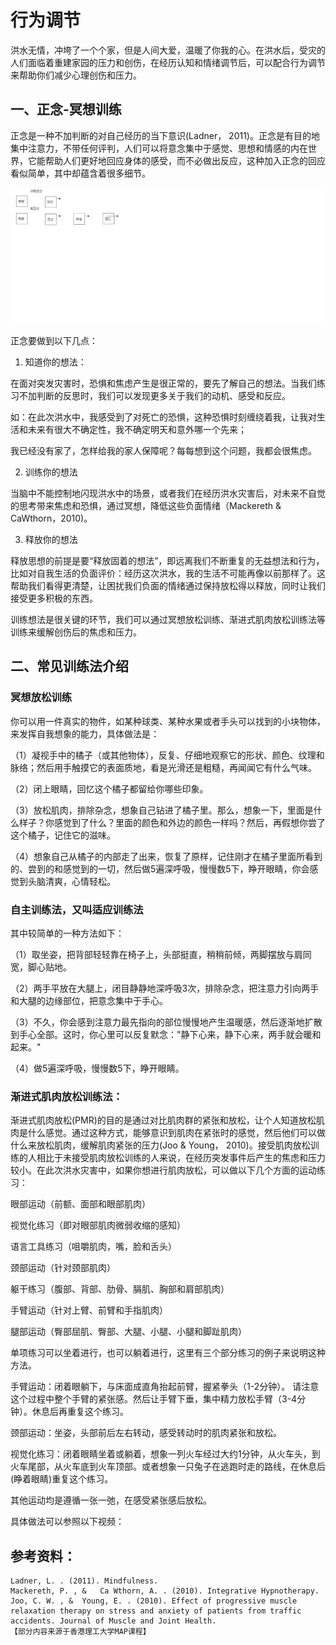 # 行为调节

洪水无情，冲垮了一个个家，但是人间大爱，温暖了你我的心。在洪水后，受灾的人们面临着重建家园的压力和创伤，在经历认知和情绪调节后，可以配合行为调节来帮助你们减少心理创伤和压力。

## 一、正念-冥想训练

正念是一种不加判断的对自己经历的当下意识(Ladner， 2011)。正念是有目的地集中注意力，不带任何评判，人们可以将意念集中于感觉、思想和情感的内在世界，它能帮助人们更好地回应身体的感受，而不必做出反应，这种加入正念的回应看似简单，其中却蕴含着很多细节。

![](..\pics2\05-01.png)

正念要做到以下几点：

1. 知道你的想法：

在面对突发灾害时，恐惧和焦虑产生是很正常的，要先了解自己的想法。当我们练习不加判断的反思时，我们可以发现更多关于我们的动机、感受和反应。

如：在此次洪水中，我感受到了对死亡的恐惧，这种恐惧时刻缠绕着我，让我对生活和未来有很大不确定性，我不确定明天和意外哪一个先来；

我已经没有家了，怎样给我的家人保障呢？每每想到这个问题，我都会很焦虑。

2. 训练你的想法

当脑中不能控制地闪现洪水中的场景，或者我们在经历洪水灾害后，对未来不自觉的思考带来焦虑和恐惧，通过冥想，降低这些负面情绪（Mackereth & CaWthorn，2010)。

3. 释放你的想法

释放思想的前提是要“释放固着的想法”，即远离我们不断重复的无益想法和行为，比如对自我生活的负面评价：经历这次洪水，我的生活不可能再像以前那样了。这帮助我们看得更清楚，让困扰我们负面的情绪通过保持放松得以释放，同时让我们接受更多积极的东西。

训练想法是很关键的环节，我们可以通过冥想放松训练、渐进式肌肉放松训练法等训练来缓解创伤后的焦虑和压力。

## 二、常见训练法介绍

### 冥想放松训练

你可以用一件真实的物件，如某种球类、某种水果或者手头可以找到的小块物体，来发挥自我想象的能力，具体做法是： 

（1）凝视手中的橘子（或其他物体），反复、仔细地观察它的形状、颜色、纹理和脉络；然后用手触摸它的表面质地，看是光滑还是粗糙，再闻闻它有什么气味。 

（2）闭上眼睛，回忆这个橘子都留给你哪些印象。

（3）放松肌肉，排除杂念，想象自己钻进了橘子里。那么，想象一下，里面是什么样子？你感觉到了什么？里面的颜色和外边的颜色一样吗？然后，再假想你尝了这个橘子，记住它的滋味。

（4）想象自己从橘子的内部走了出来，恢复了原样，记住刚才在橘子里面所看到的、尝到的和感觉到的一切，然后做5遍深呼吸，慢慢数5下，睁开眼睛，你会感觉到头脑清爽，心情轻松。

### 自主训练法，又叫适应训练法

其中较简单的一种方法如下： 

（1）取坐姿，把背部轻轻靠在椅子上，头部挺直，稍稍前倾，两脚摆放与肩同宽，脚心贴地。 

（2）两手平放在大腿上，闭目静静地深呼吸3次，排除杂念，把注意力引向两手和大腿的边缘部位，把意念集中于手心。 

（3）不久，你会感到注意力最先指向的部位慢慢地产生温暖感，然后逐渐地扩散到手心全部。这时，你心里可以反复默念："静下心来，静下心来，两手就会暖和起来。" 

（4）做5遍深呼吸，慢慢数5下，睁开眼睛。

### 渐进式肌肉放松训练法：

渐进式肌肉放松(PMR)的目的是通过对比肌肉群的紧张和放松，让个人知道放松肌肉是什么感觉。通过这种方式，能够意识到肌肉在紧张时的感觉，然后他们可以做什么来放松肌肉，缓解肌肉紧张的压力(Joo & Young， 2010)。接受肌肉放松训练的人相比于未接受肌肉放松训练的人来说，在经历突发事件后产生的焦虑和压力较小。在此次洪水灾害中，如果你想进行肌肉放松，可以做以下几个方面的运动练习：

眼部运动（前额、面部和眼部肌肉）

视觉化练习（即对眼部肌肉微弱收缩的感知）

语言工具练习（咀嚼肌肉，嘴，脸和舌头）

颈部运动（针对颈部肌肉）

躯干练习（腹部、背部、肋骨、膈肌、胸部和肩部肌肉）

手臂运动（针对上臂、前臂和手指肌肉）

腿部运动（臀部屈肌、臀部、大腿、小腿、小腿和脚趾肌肉）

单项练习可以坐着进行，也可以躺着进行，这里有三个部分练习的例子来说明这种方法。

手臂运动：闭着眼躺下，与床面成直角抬起前臂，握紧拳头（1-2分钟）。 请注意这个过程中整个手臂的紧张感。然后让手臂下垂，集中精力放松手臂（3-4分钟）。休息后再重复这个练习。

颈部运动：坐姿，头部前后左右转动，感受转动时的肌肉紧张和放松。 

视觉化练习：闭着眼睛坐着或躺着，想象一列火车经过大约1分钟，从火车头，到火车尾部，从火车底到火车顶部。或者想象一只兔子在逃跑时走的路线，在休息后(睁着眼睛)重复这个练习。

其他运动均是遵循一张一弛，在感受紧张感后放松。

具体做法可以参照以下视频：

[](https://tv.cctv.com/2020/03/22/VIDE8rO34alIrayYId41OnUr200322.shtml)

## 参考资料：

```
Ladner, L. . (2011). Mindfulness.
Mackereth, P. , &   Ca Wthorn, A. . (2010). Integrative Hypnotherapy.
Joo, C. W. , &  Young, E. . (2010). Effect of progressive muscle relaxation therapy on stress and anxiety of patients from traffic accidents. Journal of Muscle and Joint Health.
【部分内容来源于香港理工大学MAP课程】
```
